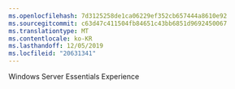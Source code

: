 ```yaml
---
ms.openlocfilehash: 7d3125258de1ca06229ef352cb657444a8610e92
ms.sourcegitcommit: c63d47c411504fb84651c43bb6851d9692450067
ms.translationtype: MT
ms.contentlocale: ko-KR
ms.lasthandoff: 12/05/2019
ms.locfileid: "20631341"
---
```

<Token xmlns:xlink="http://www.w3.org/1999/xlink">Windows Server Essentials Experience</Token>